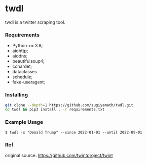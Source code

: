 # twdl

twdl is a twitter scraping tool.

### Requirements
- Python >= 3.6;
- aiohttp;
- aiodns;
- beautifulsoup4;
- cchardet;
- dataclasses
- schedule;
- fake-useragent;

### Installing

```bash
git clone --depth=1 https://github.com/sugiyamath/twdl.git
cd twdl && pip3 install . -r requirements.txt
```

### Example Usage

```
$ twdl -s "Donald Trump" --since 2022-01-01 --until 2022-09-01
```

### Ref
original source: https://github.com/twintproject/twint

